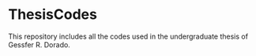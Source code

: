 # ThesisCodes
This repository includes all the codes used in the undergraduate thesis of Gessfer R. Dorado.
